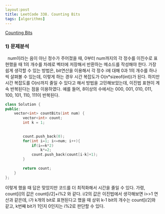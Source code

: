 ```yaml
---
layout:post
title: LeetCode 338. Counting Bits
tags: [algorithms]
---
```


[Counting Bits](https://leetcode.com/problems/counting-bits/)

### 1) 문제분석<br>
&nbsp;&nbsp;num이라는 음이 아닌 정수가 주어졌을 때, 0부터 num까지의 각 정수를 이진수로 표현했을 때 1의 개수를 차례로 벡터에 저장해서
반환하는 메소드를 작성해야 한다. 가장 쉽게 생각할 수 있는 방법은, bit연산을 이용해서 각 정수 i에 대해 0과 1의 개수를 하나씩 살펴볼 수 있는데,
이렇게 하는 경우 시간 복잡도가 O(n*sizeof(int))가 된다. 하지만 시간 복잡도를 O(n)까지 줄일 수 있다고 해서 방법을 고민해보았는데,
이진법 표현이 계속 반복된다는 점을 이용하였다. 예를 들어, 8이상의 수에서는 000, 001, 010, 011, 100, 101, 110, 111이 반복된다. 

~~~cpp
class Solution {
public:
    vector<int> countBits(int num) {
        vector<int> count;
        int k = 1;
        
        
        count.push_back(0);
        for(int i=1; i<=num; i++){
            if(i==k*2)
                k*=2;
            count.push_back(count[i-k]+1);
        }
        
        return count;
    }
};
~~~

이렇게 했을 때 답은 맞았지만 코드를 더 최적화해서 시간을 줄일 수 있다.
가령, count[i]의 값은 count[i/2]+i%2 와 같다. i/2의 값은 이진법에서 생각해보면 i>>1 연산과 같은데, i가 k개의 bit로 표현된다고 했을 때
상위 k-1 bit의 개수는 count[i/2]와 같고, k번째 bit가 1인지 0인지는 i%2로 판단할 수 있다. 

